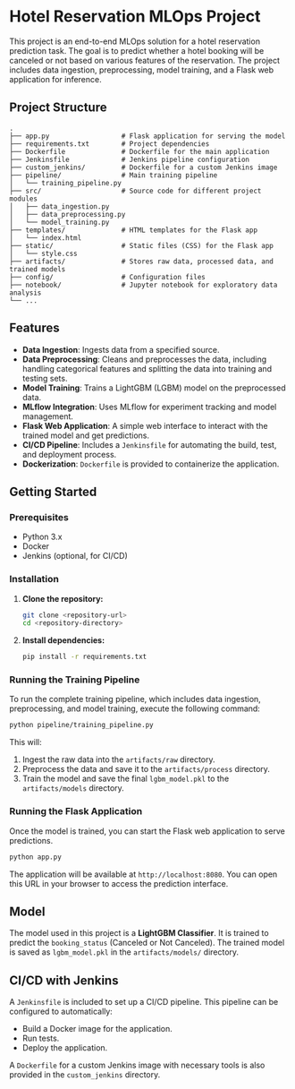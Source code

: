 # Hotel Reservation MLOps Project

This project is an end-to-end MLOps solution for a hotel reservation prediction task. The goal is to predict whether a hotel booking will be canceled or not based on various features of the reservation. The project includes data ingestion, preprocessing, model training, and a Flask web application for inference.

## Project Structure

```
.
├── app.py                  # Flask application for serving the model
├── requirements.txt        # Project dependencies
├── Dockerfile              # Dockerfile for the main application
├── Jenkinsfile             # Jenkins pipeline configuration
├── custom_jenkins/         # Dockerfile for a custom Jenkins image
├── pipeline/               # Main training pipeline
│   └── training_pipeline.py
├── src/                    # Source code for different project modules
│   ├── data_ingestion.py
│   ├── data_preprocessing.py
│   └── model_training.py
├── templates/              # HTML templates for the Flask app
│   └── index.html
├── static/                 # Static files (CSS) for the Flask app
│   └── style.css
├── artifacts/              # Stores raw data, processed data, and trained models
├── config/                 # Configuration files
├── notebook/               # Jupyter notebook for exploratory data analysis
└── ...
```

## Features

- **Data Ingestion**: Ingests data from a specified source.
- **Data Preprocessing**: Cleans and preprocesses the data, including handling categorical features and splitting the data into training and testing sets.
- **Model Training**: Trains a LightGBM (LGBM) model on the preprocessed data.
- **MLflow Integration**: Uses MLflow for experiment tracking and model management.
- **Flask Web Application**: A simple web interface to interact with the trained model and get predictions.
- **CI/CD Pipeline**: Includes a `Jenkinsfile` for automating the build, test, and deployment process.
- **Dockerization**: `Dockerfile` is provided to containerize the application.

## Getting Started

### Prerequisites

- Python 3.x
- Docker
- Jenkins (optional, for CI/CD)

### Installation

1.  **Clone the repository:**
    ```bash
    git clone <repository-url>
    cd <repository-directory>
    ```

2.  **Install dependencies:**
    ```bash
    pip install -r requirements.txt
    ```

### Running the Training Pipeline

To run the complete training pipeline, which includes data ingestion, preprocessing, and model training, execute the following command:

```bash
python pipeline/training_pipeline.py
```

This will:
1.  Ingest the raw data into the `artifacts/raw` directory.
2.  Preprocess the data and save it to the `artifacts/process` directory.
3.  Train the model and save the final `lgbm_model.pkl` to the `artifacts/models` directory.

### Running the Flask Application

Once the model is trained, you can start the Flask web application to serve predictions.

```bash
python app.py
```

The application will be available at `http://localhost:8080`. You can open this URL in your browser to access the prediction interface.

## Model

The model used in this project is a **LightGBM Classifier**. It is trained to predict the `booking_status` (Canceled or Not Canceled). The trained model is saved as `lgbm_model.pkl` in the `artifacts/models/` directory.

## CI/CD with Jenkins

A `Jenkinsfile` is included to set up a CI/CD pipeline. This pipeline can be configured to automatically:
- Build a Docker image for the application.
- Run tests.
- Deploy the application.

A `Dockerfile` for a custom Jenkins image with necessary tools is also provided in the `custom_jenkins` directory.
